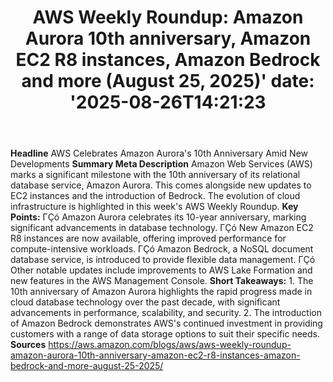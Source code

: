 ﻿---
title: "AWS Weekly Roundup: Amazon Aurora 10th anniversary, Amazon EC2 R8 instances, Amazon Bedrock and more (August 25, 2025)'
date: '2025-08-26T14:21:23"
category: "Markets"
summary: ""
slug: "aws weekly roundup amazon aurora 10th anniversary amazon ec2"
source_urls:
  - "https://aws.amazon.com/blogs/aws/aws-weekly-roundup-amazon-aurora-10th-anniversary-amazon-ec2-r8-instances-amazon-bedrock-and-more-august-25-2025/"
seo:
  title: "AWS Weekly Roundup: Amazon Aurora 10th anniversary, Amazon EC2 R8 instances, Amazon Bedrock and more (August 25, 2025) | Hash n Hedge'
  description: '"
  keywords: ["news", "markets", "brief"]
---
**Headline** AWS Celebrates Amazon Aurora's 10th Anniversary Amid New Developments  **Summary Meta Description** Amazon Web Services (AWS) marks a significant milestone with the 10th anniversary of its relational database service, Amazon Aurora. This comes alongside new updates to EC2 instances and the introduction of Bedrock. The evolution of cloud infrastructure is highlighted in this week's AWS Weekly Roundup.  **Key Points:**  ΓÇó Amazon Aurora celebrates its 10-year anniversary, marking significant advancements in database technology. ΓÇó New Amazon EC2 R8 instances are now available, offering improved performance for compute-intensive workloads. ΓÇó Amazon Bedrock, a NoSQL document database service, is introduced to provide flexible data management. ΓÇó Other notable updates include improvements to AWS Lake Formation and new features in the AWS Management Console.  **Short Takeaways:**  1. The 10th anniversary of Amazon Aurora highlights the rapid progress made in cloud database technology over the past decade, with significant advancements in performance, scalability, and security. 2. The introduction of Amazon Bedrock demonstrates AWS's continued investment in providing customers with a range of data storage options to suit their specific needs.  **Sources** https://aws.amazon.com/blogs/aws/aws-weekly-roundup-amazon-aurora-10th-anniversary-amazon-ec2-r8-instances-amazon-bedrock-and-more-august-25-2025/ 

